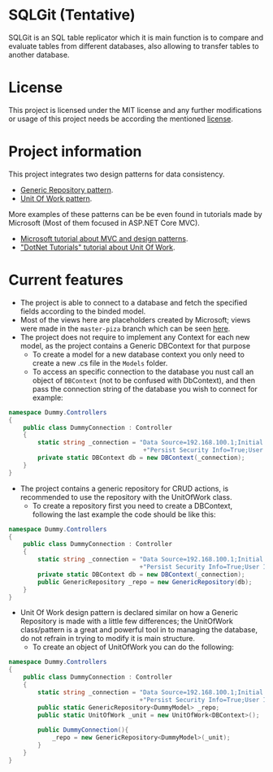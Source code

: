 # SQLGit (Tentative)

SQLGit is an SQL table replicator which it is main function is to
compare and evaluate tables from different databases, also allowing to
transfer tables to another database.

# License

This project is licensed under the MIT license and any further
modifications or usage of this project needs be according the mentioned
[license](https://github.com/WaterBlueNewWorld/SQLGit/blob/master/LICENSE).

# Project information

This project integrates two design patterns for data consistency.
- [Generic Repository pattern](https://docs.microsoft.com/en-us/aspnet/mvc/overview/older-versions/getting-started-with-ef-5-using-mvc-4/implementing-the-repository-and-unit-of-work-patterns-in-an-asp-net-mvc-application).
- [Unit Of Work pattern](https://docs.microsoft.com/en-us/aspnet/mvc/overview/older-versions/getting-started-with-ef-5-using-mvc-4/implementing-the-repository-and-unit-of-work-patterns-in-an-asp-net-mvc-application).

More examples of these patterns can be be even found in tutorials made
by Microsoft (Most of them focused in ASP.NET Core MVC).

- [Microsoft tutorial about MVC and design patterns](https://docs.microsoft.com/en-us/aspnet/mvc/overview/older-versions/getting-started-with-ef-5-using-mvc-4/creating-an-entity-framework-data-model-for-an-asp-net-mvc-application).
- ["DotNet Tutorials" tutorial about Unit Of Work](https://dotnettutorials.net/lesson/unit-of-work-csharp-mvc/).

# Current features

- The project is able to connect to a database and fetch the specified
  fields according to the binded model.
- Most of the views here are placeholders created by Microsoft; views
  were made in the `master-piza` branch which can be seen
  [here](https://github.com/WaterBlueNewWorld/SQLGit/tree/master-piza).
- The project does not require to implement any Context for each new
  model, as the project contains a Generic DBContext for that purpose
  - To create a model for a new database context you only need to create
    a new .cs file in the `Models` folder.
  - To access an specific connection to the database you nust call an
    object of `DBContext` (not to be confused with DbContext), and then
    pass the connection string of the database you wish to connect for
    example:

```c#
namespace Dummy.Controllers
{
    public class DummyConnection : Controller
    {
        static string _connection = "Data Source=192.168.100.1;Initial Catalog=database_main;"
                                     +"Persist Security Info=True;User ID=user;Password=pa$$";
        private static DBContext db = new DBContext(_connection);
    }
}
```

- The project contains a generic repository for CRUD actions, is
  recommended to use the repository with the UnitOfWork class.
  - To create a repository first you need to create a DBContext,
    following the last example the code should be like this:

```c#
namespace Dummy.Controllers
{
    public class DummyConnection : Controller
    {
        static string _connection = "Data Source=192.168.100.1;Initial Catalog=database_main;"
                                    +"Persist Security Info=True;User ID=user;Password=pa$$";
        private static DBContext db = new DBContext(_connection);  
        public GenericRepository _repo = new GenericRepository(db);
    }
}
```

- Unit Of Work design pattern is declared similar on how a Generic
  Repository is made with a little few differences; the UnitOfWork
  class/pattern is a great and powerful tool in to managing the
  database, do not refrain in trying to modify it is main structure.
  - To create an object of UnitOfWork you can do the following:

```c#
namespace Dummy.Controllers
{
    public class DummyConnection : Controller
    {
        static string _connection = "Data Source=192.168.100.1;Initial Catalog=database_main;"
                                    +"Persist Security Info=True;User ID=user;Password=pa$$";
        public static GenericRepository<DummyModel> _repo;
        public static UnitOfWork _unit = new UnitOfWork<DBContext>();
    
        public DummyConnection(){
            _repo = new GenericRepository<DummyModel>(_unit);
        }
    }
}
```


